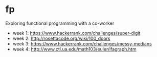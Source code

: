 fp
==

Exploring functional programming with a co-worker

* week 1: https://www.hackerrank.com/challenges/super-digit
* week 2: http://rosettacode.org/wiki/100_doors
* week 3: https://www.hackerrank.com/challenges/messy-medians
* week 4: http://www.ctl.ua.edu/math103/euler/ifagraph.htm
